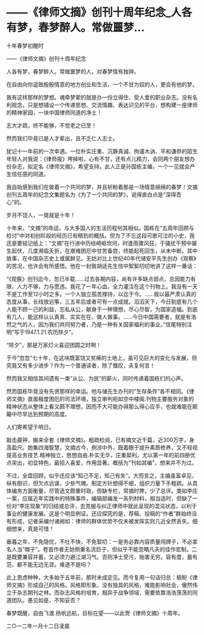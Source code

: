# ——《律师文摘》创刊十周年纪念_人各有梦，春梦醉人。常做噩梦...

十年春梦初醒时

——《律师文摘》创刊十周年纪念

人各有梦，春梦醉人。常做噩梦的人，对春梦情有独钟。

在自由向你遥致殷殷情意的地方创业和生活，一个不甘为奴的人，更会有他的梦。

我有这样那样的梦想。魂牵梦萦的就是办一份立得住、受人爱的职业杂志。没有名利观念，只是想铺设一个传递思想、交流情趣、表达识见的平台，想构建一座律师的精神家园，一块中国律师同道的净土！

志大才疏，终不能够，不觉老之已至！

然而我们毕竟已是人才辈出，且不乏仁人志士。

犹记十一年前的一次幸遇。一位朴实庄重、沉静真诚、拘谨木讷、平和谦恭的陌生年轻人对我说：《律师报》垮掉啦，心有不甘，还有点儿精力，会同两个朋友想办份杂志，拟定名《律师文摘》，希望支持。此人正是孙国栋主编，一个一见就会产生信任感的同道。

我自始感到我们在做着一个共同的梦，并且祈盼着那是一场情意绵绵的春梦！文摘创刊五周年的纪念文集题名为《为了一个共同的梦》，说得直白点是“深得吾心”的。

岁月不饶人，一晃就是十年！

十年来，“文摘”的命运，与大多国人的生活历程何其相似。国栋在“五周年回顾与检讨”中对初创阶段的经历已有精到的概括。但为了不忘这段可歌可泣的小史，我还是要铭记纸上：“文摘”在行进中历经崎岖坎坷，时逢雨骤风狂，于骚扰干预中屡生起伏，几度濒临夭折，在艰难困厄中甘苦备尝，终能起死回生，从未中断。其中故事，在中国杂志史上或属鲜见。无妨对比上世纪40年代储安平先生创办《观察》的苦况，也许会有所感悟。他在一封致胡适先生信中絮絮叨叨地讲了这样一番话：

“《观察》创刊迄今，忽已半载……过去各期内容，尚有许多缺点弱点，总因能力有限，人力不够，力与愿违。我花了一年心血，全力灌注在这个刊物上。我没有一天不是工作至12小时之多。一个人独立孤苦撑持，以迄于今。……我以最严肃认真的态度从事，长线放远筝，三五年后或者可有一点成就。滔滔天下，今日到底有几个人能不顾一己的利益，忘私从公，献身于一种理想，尽心尽智，为国家造福。到底有几人，能这样认认真真、实实在在、做人做事。……今日中国需要者，就是有浩然之气的人，因为我们共同努力者，乃是一种有关国家福利的事业。”信尾特别注明“写于1947.1.21.农历除夕”。

“除夕”，那是万家灯火喜迎团圆之时啊！

于今“忽忽”七十年，在这块既富饶又贫瘠的土地上，虽可见巨大的变化与发展，但究竟又有多少进步？作为一个普通读者，除了慨叹，夫复何言！

然而我又相信其间遗有一束“从公、为民”的薪火，同时传递着国栋们的心声。

然而国栋毕竟没有先贤那样的幸运。他与储先生办刊的“生存条件”各不相同。《律师文摘》直面极度困厄的司法环境，独立审判宛如空中楼阁.刊物主要服务对象的精神状态从整体上看又颇不理想，因而不大可能办得那么得心应手，也就难能在颠簸中尽早达到预期的高度。

人们寄希望于明日。

敲击晨钟，搬来全套《律师文摘》。粗疏检阅，已有摘文近千篇，近300万字，身高盈尺。她集四海智慧，文摘古今，例涉中外，既着眼于提升素质修养，又不轻视提高业务技艺.精神独立，思想自由.朴实无华，庄重犀利。尤以第一年的前四册优点突出，初显特色，最招人喜爱，作用显著。概括为“刊如其编”，想来并不为过。

不过，全盘回顾，似乎还应该“知己不足，知己有失”。大而言之，主编虽富卓见，纵有胆识，但欠点远谋，少些气魄。制定方针想得不细，组织力量下手粗疏。从具体编务方面衡量，尽管选文颇重时政，但缺专栏，常摘时弊，少了总评。类如李庄一案，应属近年实践中的特殊事件，编辑部编发一系列材料，相当适时，但缺了一份对“李庄现象”的归结或总评，去克服与纠正律师中就此呈现的混沌状态，以利于事业的健康发展。这是个明显例证。还应探究的是，荐稿、投稿的“作者”群始终没有形成，记者采编付诸阙如：律师的群体优势不仅未被发挥实则几近全然丢失。细细想来，真是可惜！

垂暮之年，不免隐忧，不吐不快，不免絮叨：一是务必靠内容质量闯牌子，不必拿名人当“幌子”。卷首作者无妨侧重名流巨子，但似乎不能忽略凡夫的佳作宏制。二是既要兼容并蓄，又必须力避江湖习气。否则净土受污，贻害无穷。容有度，蓄有范，都不能无边无涯。难道不是吗？

此上思虑种种，大多始于五年前，那时未成定见。而今复用一句话归总：极盼《律师文摘》形成自己的风格。风格即形象。没有独具的风格，难能影响社会，傲然伟立于杂志期刊之林。而杂志风格的培育，相异于战争领域，需要依靠浩浩荡荡的同道团队。愚见如是，不知妥否？

春梦既醒，自由飞渡.扬帆远航，目标在望——以此贺《律师文摘》十周年。

二○一二年一月十二日凌晨